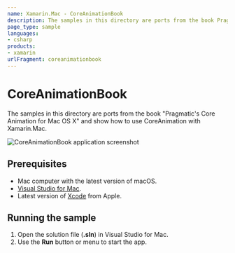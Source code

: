 ```yaml
---
name: Xamarin.Mac - CoreAnimationBook
description: The samples in this directory are ports from the book Pragmatic's Core Animation for Mac OS X and show how to use CoreAnimation with Xamarin.Mac.
page_type: sample
languages:
- csharp
products:
- xamarin
urlFragment: coreanimationbook
---
```

# CoreAnimationBook

The samples in this directory are ports from the book "Pragmatic's Core Animation for Mac OS X" and show how to use CoreAnimation with Xamarin.Mac.

![CoreAnimationBook application screenshot](Screenshots/1.png "CoreAnimationBook application screenshot")

## Prerequisites

* Mac computer with the latest version of macOS.
* [Visual Studio for Mac](https://visualstudio.microsoft.com/vs/mac/).
* Latest version of [Xcode](https://developer.apple.com/xcode/) from Apple.

## Running the sample

1. Open the solution file (**.sln**) in Visual Studio for Mac.
1. Use the **Run** button or menu to start the app.
